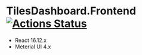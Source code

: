 # TilesDashboard.Frontend [![Actions Status](https://github.com/Carq/TilesDashboard.Frontend/workflows/Node%20CI/badge.svg)](https://github.com/Carq/TilesDashboard.Frontend/actions)

- React 16.12.x
- Meterial UI 4.x
